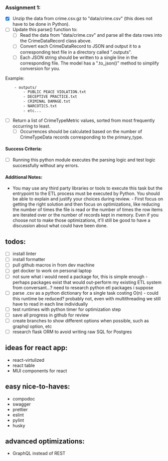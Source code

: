 ### Assignment 1:

- [x] Unzip the data from crime.csv.gz to "data/crime.csv" (this does not have to be done in Python).
- [ ] Update this parse() function to:
  - [ ] Read the data from "data/crime.csv" and parse all the data rows into the CrimeDataRecord class above.
  - [ ] Convert each CrimeDataRecord to JSON and output it to a corresponding text file in a directory called ".outputs".
  - [ ] Each JSON string should be written to a single line in the corresponding file. The model has a ".to_json()" method to simplify conversion for you.

Example:

```bash
    - outputs/
        - PUBLIC PEACE VIOLATION.txt
        - DECEPTIVE PRACTICE.txt
        - CRIMINAL DAMAGE.txt
        - NARCOTICS.txt
        - etc...
```

- [ ] Return a list of CrimeTypeMetric values, sorted from most frequently occurring to least.
  - [ ] Occurrences should be calculated based on the number of CrimeTypeData records corresponding to the primary_type.

#### Success Criteria:

- [ ] Running this python module executes the parsing logic and test logic successfully without any errors.

#### Additional Notes:

- You may use any third party libraries or tools to execute this task but the entrypoint to the ETL process must be executed by Python. You should be able to explain and justify your choices during review. - First focus on getting the right solution and then focus on optimizations, like reducing the number of times the file is read or the number of times the row items are iterated over or the number of records kept in memory. Even if you choose not to make those optimizations, it'll still be good to have a discussion about what could have been done.

## todos:

- [ ] install linter
- [ ] install formatter
- [ ] pull github macros in from dev machine
- [ ] get docker to work on personal laptop
- [ ] not sure what i would need a package for, this is simple enough - perhaps packages exist that would out-perform my existing ETL system from conversant...? need to research python etl packages i suppose
- [ ] parse .csv as a python dictionary for a single task costing O(n) - could this runtime be reduced? probably not, even with multithreading we still have to read in each line individually
- [ ] test runtimes with python timer for optimization step
- [ ] save all progress in github for review
- [ ] create branches to show different options when possible, such as graphql option, etc
- [ ] research flask ORM to avoid writing raw SQL for Postgres

## ideas for react app:

- react-virtulized
- react table
- MUI components for react

## easy nice-to-haves:

- compodoc
- swagger
- prettier
- eslint
- pylint
- husky

## advanced optimizations:

- GraphQL instead of REST
